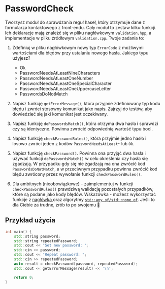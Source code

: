 # PasswordCheck

Tworzysz moduł do sprawdzania reguł haseł, który otrzymuje dane z formularza kontaktowego z front-endu. Cały moduł to zestaw kilku funkcji. Ich deklaracje mają znaleźć się w pliku nagłówkowym `validation.hpp`, a implementacje w pliku źródłowym `validation.cpp`. Twoje zadania to:

1. Zdefiniuj w pliku nagłówkowym nowy typ `ErrorCode` z możliwymi wartościami dla błędów przy ustalaniu nowego hasła. Jakiego typu użyjesz?

   * Ok
   * PasswordNeedsAtLeastNineCharacters
   * PasswordNeedsAtLeastOneNumber
   * PasswordNeedsAtLeastOneSpecialCharacter
   * PasswordNeedsAtLeastOneUppercaseLetter
   * PasswordsDoNotMatch

2. Napisz funkcję `getErrorMessage()`, która przyjmie zdefiniowany typ kodu błędu i zwróci stosowny komunikat jako napis. Zajrzyj do testów, aby dowiedzieć się jaki komunikat jest oczekiwany.
3. Napisz funkcję `doPasswordsMatch()`, która otrzyma dwa hasła i sprawdzi czy są identyczne. Powinna zwrócić odpowiednią wartość typu bool.
4. Napisz funkcję `checkPasswordRules()`, która przyjmie jedno hasło i losowo zwróci jeden z kodów `PasswordNeedsAtLeast*` lub `Ok`.
5. Napisz funkcję `checkPassword()`. Powinna ona przyjąć dwa hasła i używać funkcji `doPasswordsMatch()` w celu określenia czy hasła się zgadzają. W przypadku gdy się nie zgadzają ma ona zwrócić kod `PasswordsDoNotMatch`, a w przeciwnym przypadku powinna zwrócić kod błędu zwrócony przez wywołanie funkcji `checkPasswordRules()`.
6. Dla ambitnych (nieobowiązkowe) - zaimplementuj w funkcji `checkPasswordRules()` prawdziwą walidację pozostałych przypadków, które są podane jako kody błędów. Wskazówka - możesz wykorzystać funkcje z [nagłówka <cctype>](https://en.cppreference.com/w/cpp/header/cctype) oraz algorytmy [`std::any_of/std::none_of`](https://en.cppreference.com/w/cpp/algorithm/all_any_none_of). Jeśli to dla Ciebie za trudne, zrób to po swojemu 🙂

## Przykład użycia

```cpp
int main() {
    std::string password;
    std::string repeatedPassword;
    std::cout << "Set new password: ";
    std::cin >> password;
    std::cout << "Repeat password: ";
    std::cin >> repeatedPassword;
    auto result = checkPassword(password, repeatedPassword);
    std::cout << getErrorMessage(result) << '\n';

    return 0;
}
```
